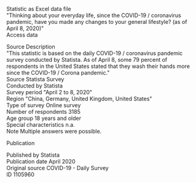 Statistic as Excel data file								
"Thinking about your everyday life, since the COVID-19 / coronavirus pandemic, have you made any changes to your general lifestyle? (as of April 8, 2020)"								
Access data								
								
								
Source			Description					
			"This statistic is based on the daily COVID-19 / coronavirus pandemic survey conducted by Statista. As of April 8, some 79 percent of respondents in the United States stated that they wash their hands more since the COVID-19 / Corona pandemic."					
Source	Statista Survey							
Conducted by	Statista							
Survey period	"April 2 to 8, 2020"							
Region	"China, Germany, United Kingdom, United States"							
Type of survey	Online survey							
Number of respondents	3185							
Age group	18 years and older							
Special characteristics	n.a.							
Note	Multiple answers were possible.							
								
Publication								
								
Published by	Statista							
Publication date	April 2020							
Original source	COVID-19 - Daily Survey							
ID	1105960							
								
								
								
								
								
								
								
								
								
								
								
								
								
								
								
								
								
								
								
								
								
								
								
								
								
								
								
								
								
								
								
								
								
								
								
								
								
								
								
								
								
								
								
								
								
								
								
								
								
								
								
								
								
								
								
								
								
								
								
								
								
								
								
								
								
								
								
								
								
								
								
								
								
								
								
								
								
								
								
								
								
								
								
								
								
								
								
								
								
								
								
								
								
								
								
								
								
								
								
								
								
								
								
								
								
								
								
								
								
								
								
								
								
								
								
								
								
								
								
								
								
								
								
								
								
								
								
								
								
								
								
								
								
								
								
								
								
								
								
								
								
								
								
								
								
								
								
								
								
								
								
								
								
								
								
								
								
								
								
								
								
								
								
								
								
								
								
								
								
								
								
								
								
								
								
								
								
								
								
								
								
								
								
